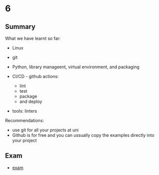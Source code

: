 # 6 

## Summary

What we have learnt so far:

- Linux
- git
- Python, library manageent, virtual environment, and packaging
- CI/CD - github actions:

  - lint
  - test
  - package
  - and deploy

- tools: linters


Recommendations:

- use git for all your projects at uni
- Github is for free and you can ussually copy the examples directly into your project

## Exam

- [exam](https://docs.google.com/document/d/1cYETfRZgbu1MDf7rymMALfboD8iJuGHR/edit#)
